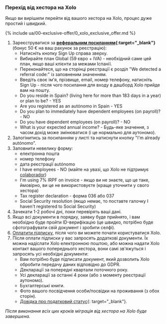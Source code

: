 ### Перехід від хестора на Xolo

Якщо ви вирішили перейти від вашого хестора на Xolo, процес дуже простий і швидкий.

{% include ua/00-exclusive-offer/0_xolo_exclusive_offer.md %}

1. Зареєструватися за **[реферальним посиланням](https://bit.ly/xolo-signup-free-renta){:target="_blank"}** (бонус 50 € на ваш
   рахунок за реєстрацію):
    - Натисніть кнопку Sign Up справа зверху.
    - Вибирайте план Global (59 євро + IVA) - необхідний саме цей план, якщо ваші клієнти за межами Іспанії.
    - Переконайтеся, що на сторінці реєстрації є розділ "We detected a referral code:" із заповненим значенням.
    - Введіть своє ім'я, прізвище, email, номер телефону, натисніть Sign Up - після чого посилання для входу в дашборд
      Xolo прийде вам на пошту.
    - Do you reside in Spain? (living here for more than 183 days in a year) or plan to be? - YES
    - Are you registered as an autónomo in Spain - YES
    - Do you plan to immediately have dependent employees (on payroll)? - NO
    - Do you have dependent employees (on payroll)? - NO
    - What is your expected annual income? - Будь-яке значення, з часом дохід може змінюватися (і це нормально для
      аутономо).
2. Залогінитись за посиланням у листі та натиснути кнопку "I'm already autónomo".
3. Заповнити невелику форму:
    - електронна пошта
    - номер телефону
    - дата реєстрації autónomo
    - I have employees - NO (майте на увазі, що Xolo не підтримує [colaborador](#autónomo-colaborador))
    - I'm using 7% IRPF on invoice - якщо ви не знаєте, що це таке, ймовірно, ви це не використовуєте (краще уточнити у
      свого хестора)
    - Tax register declaration - форма 036 або 037
    - Social Security resolution (якщо немає, то поставте галочку I haven't registered to Social Security)
4. Зачекати 1-2 робочі дні, поки перевірять ваші дані.
5. Якщо всі документи в порядку, заявку буде прийнято, і вам необхідно буде пройти ID-верифікацію (це швидко, потрібно
   буде сфотографувати свій документ і зробити селфі).
6. [Оплатити підписку](#оплата-підписки), після чого ви можете почати користуватися Xolo.
7. Після оплати підписки у вас запросять додаткові документи. Їх можна надіслати Xolo електронною поштою, або можна
   надати Xolo контакт вашого попереднього хестора, вони самі зв'яжуться і запросять усі необхідні документи:
    - Вам потрібно буде підписати документ, який дозволить Xolo обробити передачу даних відповідно до GDPR.
    - Декларації за попередні квартали поточного року.
    - Усі декларації за останні 4 роки (або з моменту реєстрації аутономо).
    - Бухгалтерські книги.
    - Фото вашого посвідчення особи/посвідки на проживання (з обох сторін).
    - [Довідка про податковий статус](https://sede.agenciatributaria.gob.es/Sede/en_gb/procedimientoini/G313.shtml){:
      target="_blank"}.

_Після виконання всіх цих кроків міграція від хестора на Xolo буде завершена._
